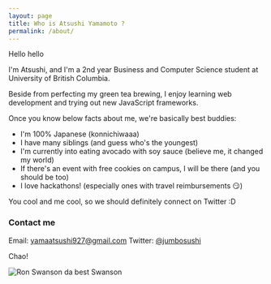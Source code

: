 ```yaml
---
layout: page
title: Who is Atsushi Yamamoto ?
permalink: /about/
---
```


Hello hello

I'm Atsushi, and I'm a 2nd year Business and Computer Science student at University of British Columbia.

Beside from perfecting my green tea brewing, I enjoy learning web development and trying out new JavaScript frameworks.

Once you know below facts about me, we're basically best buddies:

- I'm 100% Japanese (konnichiwaaa)
- I have many siblings (and guess who's the youngest)
- I'm currently into eating avocado with soy sauce (believe me, it changed my world)
- If there's an event with free cookies on campus, I will be there (and you should be too)
- I love hackathons! (especially ones with travel reimbursements 😏)

You cool and me cool, so we should definitely connect on Twitter :D  


### Contact me

Email: [yamaatsushi927@gmail.com](mailto:yamaatsushi927@gmail.com)
Twitter: [@jumbosushi](https://twitter.com/jumbosushi)

Chao!

![Ron Swanson da best Swanson](http://a.fod4.com/misc/dancedance.gif)
